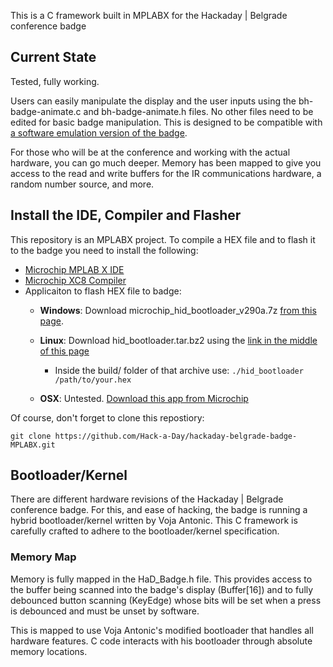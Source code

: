 

This is a C framework built in MPLABX for the Hackaday | Belgrade conference badge

## Current State

Tested, fully working.

Users can easily manipulate the display and the user inputs using the
bh-badge-animate.c and bh-badge-animate.h files. No other files need to be
edited for basic badge manipulation. This is designed to be compatible with [a
software emulation version of the badge](https://github.com/Hack-a-Day/Belgrade_Badge_Demoscene).

For those who will be at the conference and working with the actual hardware,
you can go much deeper. Memory has been mapped to give you access to the
read and write buffers for the IR communications hardware, a random number
source, and more.

## Install the IDE, Compiler and Flasher

This repository is an MPLABX project. To compile a HEX file and to flash it to
the badge you need to install the following:

* [Microchip MPLAB X IDE](http://microchip.wikidot.com/mplabx:installation)
* [Microchip XC8 Compiler](http://microchip.wikidot.com/xc8:installation)
* Applicaiton to flash HEX file to badge:
    * __Windows__: Download microchip_hid_bootloader_v290a.7z [from this page](http://kair.us/projects/bootloader/index.html).
    
    * __Linux__: Download hid_bootloader.tar.bz2 using the [link in the middle of this page](http://elco.crsndoo.com/wordpress/2011/03/microchip-hid-bootloader-from-linux/)
        * Inside the build/ folder of that archive use:  ```./hid_bootloader /path/to/your.hex```
        
    * __OSX__: Untested. [Download this app from Microchip](https://www.dropbox.com/s/awoebbgdmmo1w4v/HIDBootloader.app.zip?dl=0)

Of course, don't forget to clone this repostiory:

```git clone https://github.com/Hack-a-Day/hackaday-belgrade-badge-MPLABX.git```

## Bootloader/Kernel

There are different hardware revisions of the Hackaday | Belgrade conference badge.
For this, and ease of hacking, the badge is running a hybrid bootloader/kernel
written by Voja Antonic. This C framework is carefully crafted to adhere to the
bootloader/kernel specification.

### Memory Map

Memory is fully mapped in the HaD_Badge.h file. This provides access to the buffer
being scanned into the badge's display (Buffer[16]) and to fully debounced button
scanning (KeyEdge) whose bits will be set when a press is debounced and must be
unset by software.

This is mapped to use Voja Antonic's modified bootloader that handles
all hardware features. C code interacts with his bootloader through absolute memory locations.
